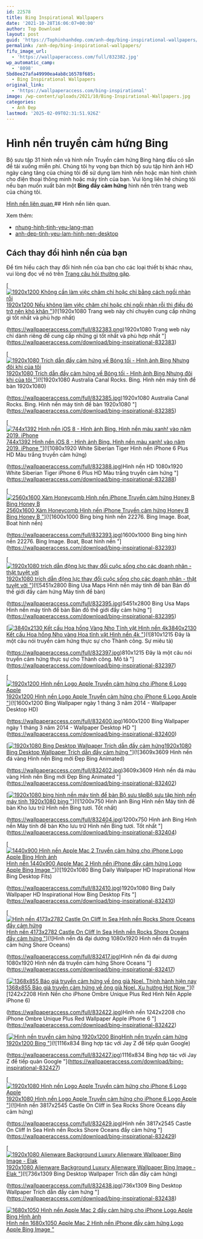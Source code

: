 ```yaml
---
id: 22578
title: Bing Inspirational Wallpapers
date: '2021-10-28T16:06:07+00:00'
author: Top Download
layout: post
guid: 'https://Tophinhanhdep.com/anh-dep/bing-inspirational-wallpapers/'
permalink: /anh-dep/bing-inspirational-wallpapers/
fifu_image_url:
  - 'https://wallpaperaccess.com/full/832382.jpg'
wp_automatic_camp:
  - '8098'
5bd8ee27afa49990ea4ab8c16578f685:
  - Bing Inspirational Wallpapers
original_link:
  - 'https://wallpaperaccess.com/bing-inspirational'
image: /wp-content/uploads/2021/10/Bing-Inspirational-Wallpapers.jpg
categories:
  - Ảnh Đẹp
lastmod: '2025-02-09T02:31:51.926Z'
---
```

# Hình nền truyền cảm hứng Bing

Bộ sưu tập 31 hình nền và hình nền Truyền cảm hứng Bing hàng đầu có sẵn để tải xuống miễn phí. Chúng tôi hy vọng bạn thích bộ sưu tập hình ảnh HD ngày càng tăng của chúng tôi để sử dụng làm hình nền hoặc màn hình chính cho điện thoại thông minh hoặc máy tính của bạn. Vui lòng liên hệ chúng tôi nếu bạn muốn xuất bản một **Bing đầy cảm hứng** hình nền trên trang web của chúng tôi.

[Hình nền liên quan ](#related) ## Hình nền liên quan.

   
 Xem thêm:

   
- [nhung-hinh-tinh-yeu-lang-man](https://tophinhanhdep.com/anh-tinh-yeu/nhung-hinh-tinh-yeu-lang-man/)
- [anh-dep-tinh-yeu-lam-hinh-nen-desktop](https://tophinhanhdep.com/anh-tinh-yeu/anh-dep-tinh-yeu-lam-hinh-nen-desktop/)

## Cách thay đổi hình nền của bạn

Để tìm hiểu cách thay đổi hình nền của bạn cho các loại thiết bị khác nhau, vui lòng đọc về nó trên [Trang câu hỏi thường gặp](https://tophinhanhdep.com/faq/).

  
[[![1920x1200 Không cần làm việc chăm chỉ hoặc chỉ bằng cách ngồi nhàn rỗi](https://wallpaperaccess.com/full/832382.jpg)1920x1200 Nếu không làm việc chăm chỉ hoặc chỉ ngồi nhàn rỗi thì điều đó trở nên khó khăn "](https://wallpaperaccess.com/download/bing-inspirational-832382)](![1920x1080 Trang web này chỉ chuyên cung cấp những gì tốt nhất và phù hợp nhất)

(https://wallpaperaccess.com/full/832383.png)1920x1080 Trang web này chỉ dành riêng để cung cấp những gì tốt nhất và phù hợp nhất "](https://wallpaperaccess.com/download/bing-inspirational-832383)

[[![1920x1080 Trích dẫn đầy cảm hứng về Bóng tối - Hình ảnh Bing Nhưng đôi khi của tôi](https://wallpaperaccess.com/full/832384.jpg)1920x1080 Trích dẫn đầy cảm hứng về Bóng tối - Hình ảnh Bing Nhưng đôi khi của tôi "](https://wallpaperaccess.com/download/bing-inspirational-832384)](![1920x1080 Australia Canal Rocks.  Bing.  Hình nền máy tính để bàn 1920x1080)

(https://wallpaperaccess.com/full/832385.jpg)1920x1080 Australia Canal Rocks. Bing. Hình nền máy tính để bàn 1920x1080 "](https://wallpaperaccess.com/download/bing-inspirational-832385)

[[![744x1392 Hình nền iOS 8 - Hình ảnh Bing.  Hình nền màu xanh!  vào năm 2019. iPhone](https://wallpaperaccess.com/full/293240.jpg)744x1392 Hình nền iOS 8 - Hình ảnh Bing. Hình nền màu xanh! vào năm 2019. iPhone "](https://wallpaperaccess.com/download/bing-inspirational-293240)](![1080x1920 White Siberian Tiger Hình nền iPhone 6 Plus HD Màu trắng truyền cảm hứng)

(https://wallpaperaccess.com/full/832388.jpg)Hình nền HD 1080x1920 White Siberian Tiger iPhone 6 Plus HD Màu trắng truyền cảm hứng "](https://wallpaperaccess.com/download/bing-inspirational-832388)

[[![2560x1600 Xám Honeycomb Hình nền iPhone Truyền cảm hứng Honey B Bing Honey B](https://wallpaperaccess.com/full/832389.jpg)2560x1600 Xám Honeycomb Hình nền iPhone Truyền cảm hứng Honey B Bing Honey B "](https://wallpaperaccess.com/download/bing-inspirational-832389)](![1600x1000 Bing bing hình nền 22276. Bing Image.  Boat, Boat hình nền)

(https://wallpaperaccess.com/full/832393.jpg)1600x1000 Bing bing hình nền 22276. Bing Image. Boat, Boat hình nền "](https://wallpaperaccess.com/download/bing-inspirational-832393)

[[![1920x1080 trích dẫn động lực thay đổi cuộc sống cho các doanh nhân - thật tuyệt vời](https://wallpaperaccess.com/full/832394.png)1920x1080 trích dẫn động lực thay đổi cuộc sống cho các doanh nhân - thật tuyệt vời "](https://wallpaperaccess.com/download/bing-inspirational-832394)](![5451x2800 Bing Usa Maps Hình nền máy tính để bàn Bản đồ thế giới đầy cảm hứng Máy tính để bàn)

(https://wallpaperaccess.com/full/832395.jpg)5451x2800 Bing Usa Maps Hình nền máy tính để bàn Bản đồ thế giới đầy cảm hứng "](https://wallpaperaccess.com/download/bing-inspirational-832395)

[[![3840x2130 Kết cấu Hoa hồng Vàng Nho Tĩnh vật Hình nền 4k](https://wallpaperaccess.com/full/832396.jpg)3840x2130 Kết cấu Hoa hồng Nho vàng Hoa tĩnh vật Hình nền 4k "](https://wallpaperaccess.com/download/bing-inspirational-832396)](![810x1215 Đây là một câu nói truyền cảm hứng thực sự cho Thành công.  Sự miêu tả)

(https://wallpaperaccess.com/full/832397.jpg)810x1215 Đây là một câu nói truyền cảm hứng thực sự cho Thành công. Mô tả "](https://wallpaperaccess.com/download/bing-inspirational-832397)

[[![1920x1200 Hình nền Logo Apple Truyền cảm hứng cho iPhone 6 Logo Apple](https://wallpaperaccess.com/full/832398.jpg)1920x1200 Hình nền Logo Apple Truyền cảm hứng cho iPhone 6 Logo Apple "](https://wallpaperaccess.com/download/bing-inspirational-832398)](![1600x1200 Bing Wallpaper ngày 1 tháng 3 năm 2014 - Wallpaper Desktop HD)

(https://wallpaperaccess.com/full/832400.jpg)1600x1200 Bing Wallpaper ngày 1 tháng 3 năm 2014 - Wallpaper Desktop HD "](https://wallpaperaccess.com/download/bing-inspirational-832400)

[[![1920x1080 Bing Desktop Wallpaper Trích dẫn đầy cảm hứng](https://wallpaperaccess.com/full/832401.jpg)1920x1080 Bing Desktop Wallpaper Trích dẫn đầy cảm hứng "](https://wallpaperaccess.com/download/bing-inspirational-832401)](![3609x3609 Hình nền đá vàng Hình nền Bing mới Đẹp Bing Animated)

(https://wallpaperaccess.com/full/832402.jpg)3609x3609 Hình nền đá màu vàng Hình nền Bing mới Đẹp Bing Animated "](https://wallpaperaccess.com/download/bing-inspirational-832402)

[[![1920x1080 bing hình nền máy tính để bàn Bộ sưu tập](https://wallpaperaccess.com/full/528428.jpg)Bộ sưu tập hình nền máy tính 1920x1080 bing "](https://wallpaperaccess.com/download/bing-inspirational-528428)](![1200x750 Hình ảnh Bing Hình nền Máy tính để bàn Kho lưu trữ Hình nền Bing tươi.  Tốt nhất)

(https://wallpaperaccess.com/full/832404.jpg)1200x750 Hình ảnh Bing Hình nền Máy tính để bàn Kho lưu trữ Hình nền Bing tươi. Tốt nhất "](https://wallpaperaccess.com/download/bing-inspirational-832404)

[[![1440x900 Hình nền Apple Mac 2 Truyền cảm hứng cho iPhone Logo Apple Bing Hình ảnh](https://wallpaperaccess.com/full/832405.jpg)Hình nền 1440x900 Apple Mac 2 Hình nền iPhone đầy cảm hứng Logo Apple Bing Image "](https://wallpaperaccess.com/download/bing-inspirational-832405)](![1920x1080 Bing Daily Wallpaper HD Inspirational How Bing Desktop Fits)

(https://wallpaperaccess.com/full/832410.jpg)1920x1080 Bing Daily Wallpaper HD Inspirational How Bing Desktop Fits "](https://wallpaperaccess.com/download/bing-inspirational-832410)

[[![Hình nền 4173x2782 Castle On Cliff In Sea Hình nền Rocks Shore Oceans đầy cảm hứng](https://wallpaperaccess.com/full/832416.jpg)Hình nền 4173x2782 Castle On Cliff In Sea Hình nền Rocks Shore Oceans đầy cảm hứng "](https://wallpaperaccess.com/download/bing-inspirational-832416)](![Hình nền đá đại dương 1080x1920 Hình nền đá truyền cảm hứng Shore Oceans)

(https://wallpaperaccess.com/full/832417.jpg)Hình nền đá đại dương 1080x1920 Hình nền đá truyền cảm hứng Shore Oceans "](https://wallpaperaccess.com/download/bing-inspirational-832417)

[[![1368x855 Báo giá truyền cảm hứng về ông già Noel.  Thịnh hành hiện nay](https://wallpaperaccess.com/full/832419.jpg)1368x855 Báo giá truyền cảm hứng về ông già Noel. Xu hướng Hot Now "](https://wallpaperaccess.com/download/bing-inspirational-832419)](![1242x2208 Hình Nền cho iPhone Ombre Unique Plus Red Hình Nền Apple iPhone 6)

(https://wallpaperaccess.com/full/832422.jpg)Hình nền 1242x2208 cho iPhone Ombre Unique Plus Red Wallpaper Apple iPhone 6 "](https://wallpaperaccess.com/download/bing-inspirational-832422)

[[![Hình nền truyền cảm hứng 1920x1200 Bing](https://wallpaperaccess.com/full/832424.jpg)Hình nền truyền cảm hứng 1920x1200 Bing "](https://wallpaperaccess.com/download/bing-inspirational-832424)](![1116x834 Bing hợp tác với Jay Z để tiếp quản Google)

(https://wallpaperaccess.com/full/832427.jpg)1116x834 Bing hợp tác với Jay Z để tiếp quản Google "](https://wallpaperaccess.com/download/bing-inspirational-832427)

[[![1920x1080 Hình nền Logo Apple Truyền cảm hứng cho iPhone 6 Logo Apple](https://wallpaperaccess.com/full/832428.jpg)1920x1080 Hình nền Logo Apple Truyền cảm hứng cho iPhone 6 Logo Apple "](https://wallpaperaccess.com/download/bing-inspirational-832428)](![Hình nền 3817x2545 Castle On Cliff in Sea Rocks Shore Oceans đầy cảm hứng)

(https://wallpaperaccess.com/full/832429.jpg)Hình nền 3817x2545 Castle On Cliff In Sea Hình nền Rocks Shore Oceans đầy cảm hứng "](https://wallpaperaccess.com/download/bing-inspirational-832429)

[[![1920x1080 Alienware Background Luxury Alienware Wallpaper Bing Image - Elak](https://wallpaperaccess.com/full/832431.jpg)1920x1080 Alienware Background Luxury Alienware Wallpaper Bing Image - Elak "](https://wallpaperaccess.com/download/bing-inspirational-832431)](![736x1309 Bing Desktop Wallpaper Trích dẫn đầy cảm hứng)

(https://wallpaperaccess.com/full/832438.jpg)736x1309 Bing Desktop Wallpaper Trích dẫn đầy cảm hứng "](https://wallpaperaccess.com/download/bing-inspirational-832438)

[![1680x1050 Hình nền Apple Mac 2 đầy cảm hứng cho iPhone Logo Apple Bing Hình ảnh](https://wallpaperaccess.com/full/832439.jpg)Hình nền 1680x1050 Apple Mac 2 Hình nền iPhone đầy cảm hứng Logo Apple Bing Image "](https://wallpaperaccess.com/download/bing-inspirational-832439)

